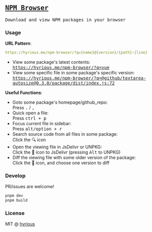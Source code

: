 ## [<samp>NPM Browser</samp>](https://hyrious.me/npm-browser)

<samp>Download and view NPM packages in your browser</samp>

### Usage

**URL Pattern**:

```yml
https://hyrious.me/npm-browser/?q={name}@{version}/{path}:{line}
```

- View some package's latest contents:\
  <samp>https://hyrious.me/npm-browser/?q=vue</samp>
- View some specific file in some package's specific version:\
  <samp>https://hyrious.me/npm-browser/?q=@github/textarea-autosize@0.3.0/package/dist/index.js:72</samp>

**Useful Functions**:

- Goto some package's homepage/github_repo:\
  Press <kbd>.</kbd> / <kbd>,</kbd>
- Quick open a file:\
  Press <kbd>ctrl + p</kbd>
- Focus current file in sidebar:\
  Press <kbd>alt/option + r</kbd>
- Search source code from all files in some package:\
  Click the :mag: icon
- Open the viewing file in JsDelivr or UNPKG:\
  Click the :link: icon to JsDelivr (pressing <kbd>Alt</kbd> to UNPKG)
- Diff the viewing file with some older version of the package:\
  Click the :page_facing_up: icon, and choose one version to diff

### Develop

PR/issues are welcome!

```bash
pnpm dev
pnpm build
```

### License

MIT @ [hyrious](https://github.com/hyrious)
